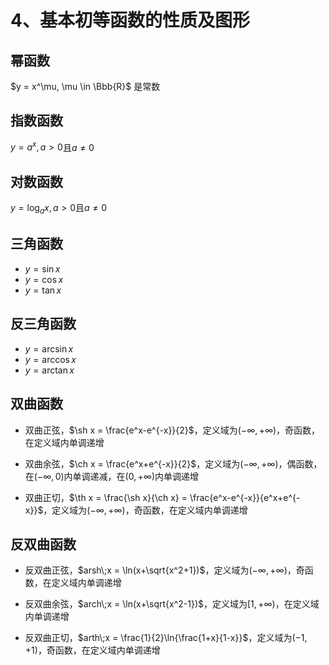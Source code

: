 # 4、基本初等函数的性质及图形

## 幂函数

$y = x^\mu, \mu \in \Bbb{R}$ 是常数

## 指数函数

$y = a^x, a > 0$且$a \ne 0$

## 对数函数

$y = \log_ax, a > 0$且$a \ne 0$

## 三角函数

- $y = \sin x$
- $y = \cos x$
- $y = \tan x$

## 反三角函数

- $y = \arcsin x$
- $y = \arccos x$
- $y = \arctan x$

## 双曲函数

- 双曲正弦，$\sh x = \frac{e^x-e^{-x}}{2}$，定义域为$(-\infty, +\infty)$，奇函数，在定义域内单调递增

- 双曲余弦，$\ch x = \frac{e^x+e^{-x}}{2}$，定义域为$(-\infty, +\infty)$，偶函数，在$(-\infty, 0)$内单调递减，在$(0,+\infty)$内单调递增

- 双曲正切，$\th x = \frac{\sh x}{\ch x} = \frac{e^x-e^{-x}}{e^x+e^{-x}}$，定义域为$(-\infty, +\infty)$，奇函数，在定义域内单调递增

## 反双曲函数

- 反双曲正弦，$arsh\;x = \ln(x+\sqrt{x^2+1})$，定义域为$(-\infty, +\infty)$，奇函数，在定义域内单调递增

- 反双曲余弦，$arch\;x = \ln(x+\sqrt{x^2-1})$，定义域为$[1, +\infty)$，在定义域内单调递增

- 反双曲正切，$arth\;x = \frac{1}{2}\ln{\frac{1+x}{1-x}}$，定义域为$(-1, +1)$，奇函数，在定义域内单调递增